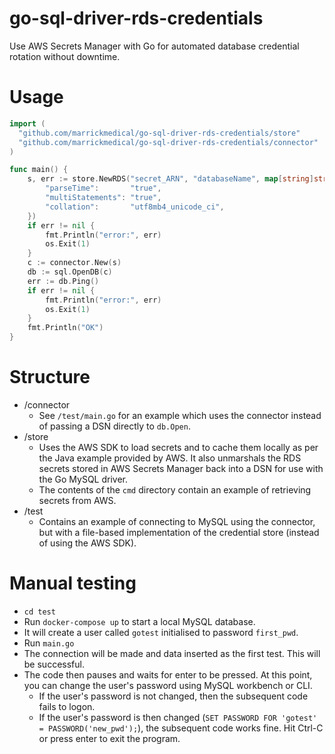 # go-sql-driver-rds-credentials

Use AWS Secrets Manager with Go for automated database credential rotation without downtime.

# Usage

```go
import (
  "github.com/marrickmedical/go-sql-driver-rds-credentials/store"
  "github.com/marrickmedical/go-sql-driver-rds-credentials/connector"
)

func main() {
	s, err := store.NewRDS("secret_ARN", "databaseName", map[string]string{
		"parseTime":       "true",
		"multiStatements": "true",
		"collation":       "utf8mb4_unicode_ci",
	})
	if err != nil {
		fmt.Println("error:", err)
		os.Exit(1)
	}
	c := connector.New(s)
	db := sql.OpenDB(c)
	err := db.Ping()
	if err != nil {
		fmt.Println("error:", err)
		os.Exit(1)
	}
	fmt.Println("OK")
}
```

# Structure

* /connector
  * See `/test/main.go` for an example which uses the connector instead of passing a DSN directly to `db.Open`.
* /store
  * Uses the AWS SDK to load secrets and to cache them locally as per the Java example provided by AWS. It also unmarshals the RDS secrets stored in AWS Secrets Manager back into a DSN for use with the Go MySQL driver.
  * The contents of the `cmd` directory contain an example of retrieving secrets from AWS.
* /test
  * Contains an example of connecting to MySQL using the connector, but with a file-based implementation of the credential store (instead of using the AWS SDK).

# Manual testing

* `cd test`
* Run `docker-compose up` to start a local MySQL database.
* It will create a user called `gotest` initialised to password `first_pwd`.
* Run `main.go`
* The connection will be made and data inserted as the first test. This will be successful.
* The code then pauses and waits for enter to be pressed. At this point, you can change the user's password using MySQL workbench or CLI.
  * If the user's password is not changed, then the subsequent code fails to logon.
  * If the user's password is then changed (`SET PASSWORD FOR 'gotest' = PASSWORD('new_pwd');`), the subsequent code works fine. Hit Ctrl-C or press enter to exit the program.
